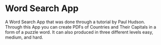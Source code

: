 # Word Search App
A Word Search App that was done through a tutorial by Paul Hudson. Through this App you can create PDFs of Countries and Their Capitals in a form of a puzzle word. It can also produced in three different levels easy, medium, and hard. 
